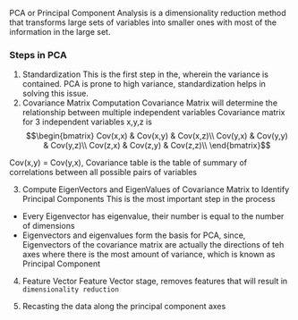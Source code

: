 PCA or Principal Component Analysis is a dimensionality reduction method that transforms large sets of variables into smaller ones with most of the information in the large set.

### Steps in PCA
1. Standardization
This is the first step in the, wherein the variance is contained. PCA is prone to high variance, standardization helps in solving this issue.
2. Covariance Matrix Computation
Covariance Matrix will determine the relationship between multiple independent variables
Covariance matrix for 3 independent variables x,y,z is
$$\begin{bmatrix}
Cov(x,x) & Cov(x,y) & Cov(x,z)\\
Cov(y,x) & Cov(y,y) & Cov(y,z)\\
Cov(z,x) & Cov(z,y) & Cov(z,z)\\
\end{bmatrix}$$

Cov(x,y) = Cov(y,x), Covariance table is the table of summary of correlations between all possible pairs of variables

3. Compute EigenVectors and EigenValues of Covariance Matrix to Identify Principal Components
This is the most important step in the process
- Every Eigenvector has eigenvalue, their number is equal to the number of dimensions
- Eigenvectors and eigenvalues form the basis for PCA, since, Eigenvectors of the covariance matrix are actually the directions of teh axes where there is the most amount of variance, which is known as Principal Component

4. Feature Vector
Feature Vector stage, removes features that will result in `dimensionality reduction`

5. Recasting the data along the principal component axes


